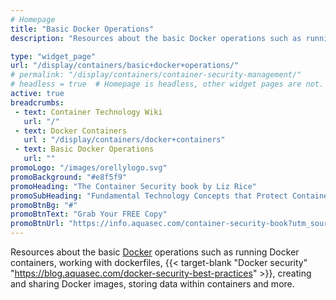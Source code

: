 ```yaml
---
# Homepage
title: "Basic Docker Operations"
description: "Resources about the basic Docker operations such as running Docker containers, working with dockerfiles, Docker security, creating and sharing Docker images, storing data within containers and more."

type: "widget_page"
url: "/display/containers/basic+docker+operations/"  
# permalink: "/display/containers/container-security-management/"
# headless = true  # Homepage is headless, other widget pages are not.
active: true
breadcrumbs:
 - text: Container Technology Wiki
   url: "/"
 - text: Docker Containers
   url : "/display/containers/docker+containers"
 - text: Basic Docker Operations
   url: ""
promoLogo: "/images/orellylogo.svg"
promoBackground: "#e8f5f9"
promoHeading: "The Container Security book by Liz Rice"
promoSubHeading: "Fundamental Technology Concepts that Protect Containerized Applications"
promoBtnBg: "#"
promoBtnText: "Grab Your FREE Copy"
promoBtnUrl: "https://info.aquasec.com/container-security-book?utm_source=wiki"
---
```


Resources about the basic [Docker](/display/containers/Docker+Architecture) operations such as running Docker containers, working with dockerfiles, {{< target-blank "Docker security" "https://blog.aquasec.com/docker-security-best-practices" >}}, creating and sharing Docker images, storing data within containers and more.
